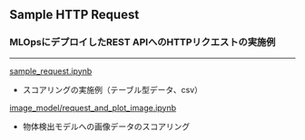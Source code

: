 ## Sample HTTP Request
### MLOpsにデプロイしたREST APIへのHTTPリクエストの実施例

***

[sample_request.ipynb](sample_request.ipynb)
- スコアリングの実施例（テーブル型データ、csv）

[image_model/request_and_plot_image.ipynb](image_model/request_and_plot_image.ipynb)
- 物体検出モデルへの画像データのスコアリング
